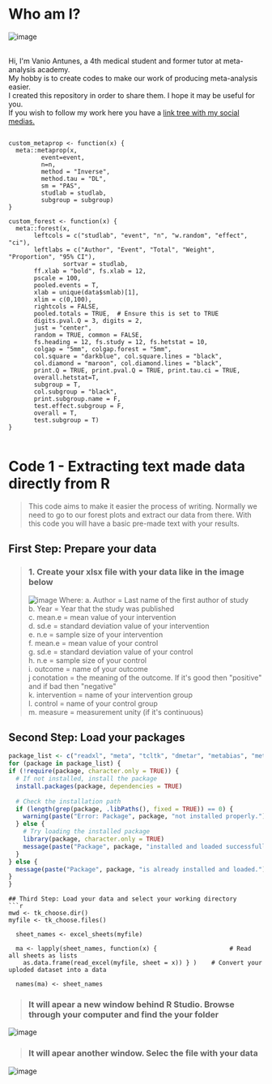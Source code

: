# Who am I? <br>
![image](https://github.com/VanioLjrAntunes/R_codes/assets/155832432/13948857-e42c-4422-98a1-5d0db968801c)

<br>
Hi, I'm Vanio Antunes, a 4th medical student and former tutor at meta-analysis academy.<br>
My hobby is to create codes to make our work of producing meta-analysis easier.<br>
I created this repository in order to share them. I hope it may be useful for you. <br>
If you wish to follow my work here you have a <a href="https://l.instagram.com/?u=https%3A%2F%2Flinktr.ee%2Fvanio.antunes&e=AT0ZSXkXk3YTMmRxD2gIDd5L2Iqzhm4f_ghS8m0-L3Sf0IiD2zVsI-yi7JoqaKxxpfg6Bq1dqVvmrMswRk2FTZs78uJOymPfxH48xbev3vIOxRQLsoLR2Ds">link tree with my social medias.</a>


```{r}

custom_metaprop <- function(x) {
  meta::metaprop(x,
         event=event,
         n=n,
         method = "Inverse",
         method.tau = "DL",
         sm = "PAS",
         studlab = studlab,
         subgroup = subgroup)
}

custom_forest <- function(x) {
  meta::forest(x,
       leftcols = c("studlab", "event", "n", "w.random", "effect", "ci"),
       leftlabs = c("Author", "Event", "Total", "Weight", "Proportion", "95% CI"),
               sortvar = studlab,
       ff.xlab = "bold", fs.xlab = 12,
       pscale = 100,
       pooled.events = T,
       xlab = unique(data$smlab)[1],
       xlim = c(0,100),
       rightcols = FALSE,
       pooled.totals = TRUE,  # Ensure this is set to TRUE
       digits.pval.Q = 3, digits = 2,
       just = "center",
       random = TRUE, common = FALSE,
       fs.heading = 12, fs.study = 12, fs.hetstat = 10,
       colgap = "5mm", colgap.forest = "5mm",
       col.square = "darkblue", col.square.lines = "black", 
       col.diamond = "maroon", col.diamond.lines = "black",
       print.Q = TRUE, print.pval.Q = TRUE, print.tau.ci = TRUE,
       overall.hetstat=T,
       subgroup = T,
       col.subgroup = "black",
       print.subgroup.name = F,
       test.effect.subgroup = F,
       overall = T,
       test.subgroup = T)
}


```


# Code 1 - Extracting text made data directly from R <br>
> This code aims to make it easier the process of writing. Normally we need to go to our forest plots and extract our data from there. With this code you will have a basic pre-made text with your results.
## First Step: Prepare your data
>### 1. Create your xlsx file with your data like in the image below
>    ![image](https://github.com/VanioAntunesMD/R_codes/assets/155832432/49d6ac3a-9a0f-414a-a936-36191235d626)
>    Where:
>    a. Author = Last name of the first author of study <br>
>    b. Year = Year that the study was published<br>
>    c. mean.e = mean value of your intervention<br>
>    d. sd.e = standard deviation value of your intervention<br>
>    e. n.e = sample size of your intervention<br>
>    f. mean.e = mean value of your control<br>
>    g. sd.e = standard deviation value of your control<br>
>    h. n.e = sample size of your control<br>
>    i. outcome = name of your outcome<br>
>    j conotation = the meaning of the outcome. If it's good then "positive" and if bad then "negative"<br>
>    k. intervention = name of your intervention group<br>
>    l. control = name of your control group<br>
>    m. measure = measurement unity (if it's continuous)<br>

## Second Step: Load your packages
  ```r
package_list <- c("readxl", "meta", "tcltk", "dmetar", "metabias", "metafor", "dplyr", "xlsx")
for (package in package_list) {
  if (!require(package, character.only = TRUE)) {
    # If not installed, install the package
    install.packages(package, dependencies = TRUE)
    
    # Check the installation path
    if (length(grep(package, .libPaths(), fixed = TRUE)) == 0) {
      warning(paste("Error: Package", package, "not installed properly."))
    } else {
      # Try loading the installed package
      library(package, character.only = TRUE)
      message(paste("Package", package, "installed and loaded successfully."))
    }
  } else {
    message(paste("Package", package, "is already installed and loaded."))
  }
}
```

```
## Third Step: Load your data and select your working directory
```r
mwd <- tk_choose.dir()
myfile <- tk_choose.files()

  sheet_names <- excel_sheets(myfile)
  
  ma <- lapply(sheet_names, function(x) {                    # Read all sheets as lists
    as.data.frame(read_excel(myfile, sheet = x)) } )    # Convert your uploded dataset into a data 
  
  names(ma) <- sheet_names
```
> ### It will apear a new window behind R Studio. Browse through your computer and find the your folder
![image](https://github.com/VanioLjrAntunes/R_codes/assets/155832432/8592c4ec-aa6c-44c2-8863-0d0ca795255f)
<br>
> ### It will apear another window. Selec the file with your data
![image](https://github.com/VanioLjrAntunes/R_codes/assets/155832432/b3f1d7c7-ba56-41d7-8ce4-76581a3738b6)
<br>
